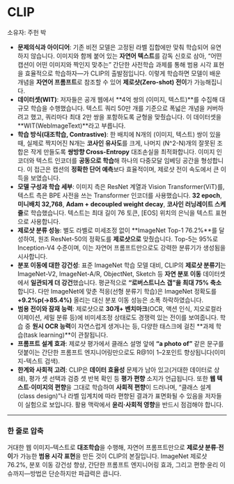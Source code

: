 # CLIP

소유자: 주헌 박

- **문제의식과 아이디어**: 기존 비전 모델은 고정된 라벨 집합에만 맞춰 학습되어 유연하지 않습니다. 이미지와 함께 붙어 있는 **자연어 텍스트**를 감독 신호로 삼아, “어떤 캡션이 어떤 이미지와 짝인지 맞추는” 간단한 사전학습 과제를 통해 범용 시각 표현을 효율적으로 학습하자—가 CLIP의 출발점입니다. 이렇게 학습하면 모델이 배운 개념을 **자연어 프롬프트**로 참조할 수 있어 **제로샷(Zero-shot) 전이**가 가능해집니다.
- **데이터셋(WIT)**: 저자들은 공개 웹에서 **4억 쌍의 (이미지, 텍스트)**를 수집해 대규모 학습을 수행했습니다. 텍스트 쿼리 50만 개를 기준으로 폭넓은 개념을 커버하려고 했고, 쿼리마다 최대 2만 쌍을 포함하도록 균형을 맞췄습니다. 이 데이터셋을 **WIT(WebImageText)**라고 부릅니다.
- **학습 방식(대조학습, Contrastive)**: 한 배치에 N개의 (이미지, 텍스트) 쌍이 있을 때, 실제로 짝지어진 N개는 **코사인 유사도**를 크게, 나머지 (N^2-N)개의 잘못된 조합은 작게 만들도록 **쌍방향 Cross-Entropy** 대조손실을 최적화합니다. 이미지 인코더와 텍스트 인코더를 **공동으로 학습**해 하나의 다중모달 임베딩 공간을 형성합니다. 이 접근은 캡션의 **정확한 단어 예측**보다 효율적이며, 제로샷 전이 속도에서 큰 이득을 보였습니다.
- **모델 구성과 학습 세부**: 이미지 측은 ResNet 계열과 Vision Transformer(ViT)를, 텍스트 측은 BPE 사전을 쓰는 Transformer 인코더를 사용했습니다. **32 epoch**, **미니배치 32,768**, **Adam + decoupled weight decay**, **코사인 러닝레이트 스케줄**로 학습했습니다. 텍스트는 최대 길이 76 토큰, [EOS] 위치의 은닉을 텍스트 표현으로 사용합니다.
- **제로샷 분류 성능**: 별도 라벨로 미세조정 없이 **ImageNet Top-1 76.2%**를 달성하여, 원조 ResNet-50의 정확도를 **제로샷으로** 맞췄습니다. Top-5는 95%로 Inception-V4 수준이며, 이는 자연어 프롬프트만으로도 강력한 분류기가 생성됨을 시사합니다.
- **분포 이동에 대한 강건성**: 표준 ImageNet 학습 모델 대비, CLIP의 **제로샷 분류기**는 ImageNet-V2, ImageNet-A/R, ObjectNet, Sketch 등 **자연 분포 이동** 데이터셋에서 **일관되게 더 강건**했습니다. 평균적으로 **“로버스트니스 갭”을 최대 75% 축소**합니다. 다만 ImageNet에 맞춘 적응(선형 분류기 학습)은 ImageNet 정확도를 **+9.2%p(→85.4%)** 올리는 대신 분포 이동 성능은 소폭 하락하였습니다.
- **범용 전이와 잠재 능력**: 제로샷으로 **30개+ 벤치마크**(OCR, 액션 인식, 지오로컬라이제이션, 세밀 분류 등)에 비미세조정 상태로도 경쟁력 있는 전이를 보여줍니다. 학습 중 **원시 OCR 능력**이 자연스럽게 생겨나는 등, 다양한 태스크에 걸친 **과제 학습(task learning)**이 관찰됩니다.
- **프롬프트 설계 효과**: 제로샷 평가에서 클래스 설명 앞에 **“a photo of”** 같은 문구를 덧붙이는 간단한 프롬프트 엔지니어링만으로도 R@1이 1–2포인트 향상됩니다(이미지-텍스트 검색).
- **한계와 사회적 고려**: CLIP은 **데이터 효율성** 문제가 남아 있고(거대한 데이터로 상쇄), 평가 셋 선택과 검증 셋 반복 확인 등 **평가 편향** 소지가 언급됩니다. 또한 **웹 텍스트·이미지의 편향**을 그대로 학습하여 **사회적 편향**이 드러나며, “클래스 설계(class design)”나 라벨 임계치에 따라 편향된 결과가 표면화될 수 있음을 저자들이 실험으로 보입니다. 활용 맥락에서 **윤리·사회적 영향**을 반드시 점검해야 합니다.

---

### 한 줄로 압축

거대한 웹 이미지–텍스트로 **대조학습**을 수행해, 자연어 프롬프트만으로 **제로샷 분류·전이**가 가능한 **범용 시각 표현**을 만든 것이 CLIP의 본질입니다. ImageNet 제로샷 76.2%, 분포 이동 강건성 향상, 간단한 프롬프트 엔지니어링 효과, 그리고 편향·윤리 이슈까지—방법은 단순하지만 파급력은 큽니다.